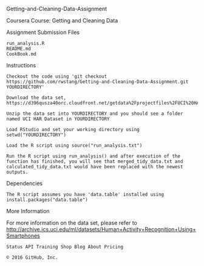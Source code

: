 Getting-and-Cleaning-Data-Assignment

Coursera Course: Getting and Cleaning Data

Assignment Submission Files

    run_analysis.R
    README.md
    CookBook.md

Instructions

    Checkout the code using 'git checkout https://github.com/rwstang/Getting-and-Cleaning-Data-Assignment.git YOURDIRECTORY'

    Download the data set, https://d396qusza40orc.cloudfront.net/getdata%2Fprojectfiles%2FUCI%20HAR%20Dataset.zip

    Unzip the data set into YOURDIRECTORY and you should see a folder named UCI HAR Dataset in YOURDIRECTORY

    Load RStudio and set your working directory using setwd("YOURDIRECTORY")

    Load the R script using source("run_analysis.txt")

    Run the R script using run_analysis() and after execution of the function has finished, you will see that merged_tidy_data.txt and calculated_tidy_data.txt would have been replaced with the newest outputs.

Dependencies

    The R script assumes you have 'data.table' installed using install.packages("data.table")

More Information

For more information on the data set, please refer to http://archive.ics.uci.edu/ml/datasets/Human+Activity+Recognition+Using+Smartphones

    Status API Training Shop Blog About Pricing 

    © 2016 GitHub, Inc.
